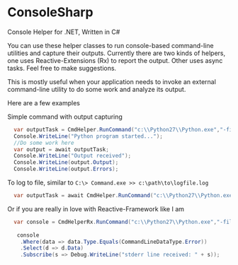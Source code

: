 ConsoleSharp
============

Console Helper for .NET, Written in C#

You can use these helper classes to run console-based command-line utilities and capture their outputs. Currently there are two kinds of helpers, one uses Reactive-Extensions (Rx) to report the output. Other uses async tasks. Feel free to make suggestions.

This is mostly useful when your application needs to invoke an external command-line utility to do some work and analyze its output.

Here are a few examples

 Simple command with output capturing

```csharp
  var outputTask = CmdHelper.RunCommand("c:\\Python27\\Python.exe","-file c:\\path\\to\\myprogram.py");
  Console.WriteLine("Python program started...");
  //Do some work here
  var output = await outputTask;
  Console.WriteLine("Output received");
  Console.WriteLine(output.Output);
  Console.WriteLine(output.Errors);
```
  
 To log to file, similar to ```C:\> Command.exe >> c:\path\to\logfile.log```

```csharp
  var outputTask = await CmdHelper.RunCommand("c:\\Python27\\Python.exe","-file c:\\path\\to\\myprogram.py", "c:\\path\\to\\workingdir", "c:\\path\\to\\logfile.log");
```

Or if you are really in love with Reactive-Framework like I am

```csharp
  var console = CmdHelperRx.RunCommand("c:\\Python27\\Python.exe","-file c:\\path\\to\\myprogram.py", "c:\\path\\to\\workingdir");
  
   console
    .Where(data => data.Type.Equals(CommandLineDataType.Error))
    .Select(d => d.Data)
    .Subscribe(s => Debug.WriteLine("stderr line received: " + s));
```
